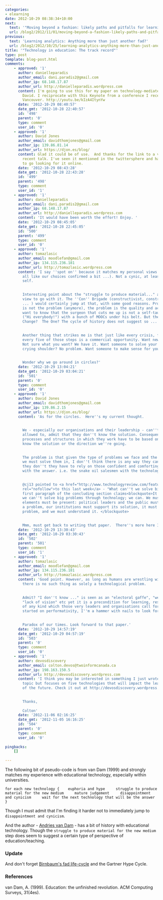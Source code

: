 ```yaml
---
categories:
- elearning
date: 2012-10-29 08:38:34+10:00
next:
  text: '"Moving beyond a fashion: likely paths and pitfalls for learning analytics"'
  url: /blog2/2012/11/01/moving-beyond-a-fashion-likely-paths-and-pitfalls-for-learning-analytics/
previous:
  text: 'Learning analytics: Anything more than just another fad?'
  url: /blog2/2012/10/25/learning-analytics-anything-more-than-just-another-fad/
title: '"Technology in education: The track record"'
type: post
template: blog-post.html
comments:
    - approved: '1'
      author: danielleparadis
      author_email: dani.paradis2@gmail.com
      author_ip: 68.148.17.87
      author_url: http://danielleparadis.wordpress.com
      content: I'm going to use this for my paper on technology-mediated learning. Thanks
        David. I reciprocate with this Keynote from a conference I recently attended in
        Vancouver. http://youtu.be/kIzA4ItynYw
      date: '2012-10-29 08:40:57'
      date_gmt: '2012-10-28 22:40:57'
      id: '498'
      parent: '0'
      type: comment
      user_id: '0'
    - approved: '1'
      author: David Jones
      author_email: davidthomjones@gmail.com
      author_ip: 139.86.81.14
      author_url: https://djon.es/blog/
      content: Glad it could be of use.  And thanks for the link to a video of Gardner's
        recent talk. I've seen it mentioned in the twittersphere and have been meaning
        to go looking for it online.
      date: '2012-10-29 08:43:28'
      date_gmt: '2012-10-28 22:43:28'
      id: '499'
      parent: '498'
      type: comment
      user_id: '1'
    - approved: '1'
      author: danielleparadis
      author_email: dani.paradis2@gmail.com
      author_ip: 68.148.17.87
      author_url: http://danielleparadis.wordpress.com
      content: 'It would have been worth the effort! Enjoy. '
      date: '2012-10-29 08:45:05'
      date_gmt: '2012-10-28 22:45:05'
      id: '500'
      parent: '499'
      type: comment
      user_id: '0'
    - approved: '1'
      author: tomazlasic
      author_email: moodlefan@gmail.com
      author_ip: 134.115.236.181
      author_url: http://tomazlasic.wordpress.com
      content: 'I say ''spot on'' because it matches my personal views (and don''t we
        all like our choices confirmed a bit ...). Not a cynic, at least to my deluded
        self.
    
    
        Interesting point about the "struggle to produce material..." and implied educational
        view to go with it. The ''Con'' Brigade (constructivist, constructionist, connectivist
        ... ) would certainly jump at that, with some good reasons. Producing the material
        is not the problem (anymore), the problem is the quality and accreditation. I
        want to know that the surgeon that cuts me up is not a self-taught Dr Nick Riviera
        ("Hi everybody!") with a bunch of MOOCs under his belt. But then - is this The
        Change?  The One? The cycle of history does not suggest so ...
    
    
        Another thing that strikes me is that just like every crisis, fear or novelty,
        every five of those steps is a commercial opportunity. Want new and shiny? There.
        Not sure what you want? We have it. Want someone to solve your problems and offer
        crying shoulder? No problem. Want someone to make sense for you? There you go.
    
    
        Wonder why we go around in circles?'
      date: '2012-10-29 13:04:21'
      date_gmt: '2012-10-29 03:04:21'
      id: '501'
      parent: '0'
      type: comment
      user_id: '0'
    - approved: '1'
      author: David Jones
      author_email: davidthomjones@gmail.com
      author_ip: 139.86.2.15
      author_url: https://djon.es/blog/
      content: 'As for the circles.  Here''s my current thought.
    
    
        We - especially our organisations and their leadership - can''t, or perhaps aren''t
        allowed to, admit that they don''t know the solution. Consequently the organisational
        processes and structures in which they work have to be based on that assumption.  We
        know the solution or the direction we''re going.
    
    
        The problem is that given the type of problems we face and the type of context
        we must solve them in, I don''t think there is any way they can know the solution.  Since
        they don''t they have to rely on those confident and comforting folk who come
        with the answer. i.e. the snake oil salesmen with the technology to sell.
    
    
        @cj13 pointed to <a href="http://www.technologyreview.com/featuredstory/429690/why-we-cant-solve-big-problems/"
        rel="nofollow">to this last week</a> - "What can''t we solve big problems?". The
        first paragraph of the concluding section claims<blockquote>It''s not true that
        we can''t solve big problems through technology; we can. We must. But all these
        elements must be present: political leaders and the public must care to solve
        a problem, our institutions must support its solution, it must really be a technological
        problem, and we must understand it. </blockquote>
    
    
        Mmm, must get back to writing that paper.  There''s more here I think.'
      date: '2012-10-29 13:30:43'
      date_gmt: '2012-10-29 03:30:43'
      id: '502'
      parent: '501'
      type: comment
      user_id: '1'
    - approved: '1'
      author: tomazlasic
      author_email: moodlefan@gmail.com
      author_ip: 134.115.236.181
      author_url: http://tomazlasic.wordpress.com
      content: 'Good point. However, as long as humans are wrestling with it, arguably
        there is no such thing as solely a technological problem.
    
    
        Admit? "I don''t know ..." is seen as an "electoral gaffe", "weak leadership",
        "lack of vision" etc yet it is a precondition for learning, research and solutions
        of any kind which those very leaders and organisations call for. Don''t get me
        started on performativity, I''m a hammer with nails to look for ;-)
    
    
        Paradox of our times. Look forward to that paper.'
      date: '2012-10-29 14:57:19'
      date_gmt: '2012-10-29 04:57:19'
      id: '503'
      parent: '0'
      type: comment
      user_id: '0'
    - approved: '1'
      author: devosdiscovery
      author_email: colton.devos@twoinformcanada.ca
      author_ip: 198.163.150.5
      author_url: http://devosdiscovery.wordpress.com
      content: 'I think you may be interested in something I just wrote about the this
        topic but focuses on five technologies that will impact the learning communities
        of the future. Check it out at http://devosdiscovery.wordpress.com/2012/10/30/2012-2040-which-5-technologies-will-shape-the-future/
    
    
        Thanks,
    
        Colton'
      date: '2012-11-06 02:16:25'
      date_gmt: '2012-11-05 16:16:25'
      id: '504'
      parent: '0'
      type: comment
      user_id: '0'
    
pingbacks:
    []
    
---
```

The following bit of pseudo-code is from van Dam (1999) and strongly matches my experience with educational technology, especially within universities.

`for each new technology {    euphoria and hype     struggle to produce material for the new medium     mature judgement     disappointment and cynicism     wait for the next technology that will be the answer }`

Though I must admit that I'm finding it harder not to immediately jump to `disappointment and cynicism`.

And the author - [Andries van Dam](http://en.wikipedia.org/wiki/Andries_van_Dam) - has a bit of history with educational technology. Though the `struggle to produce material for the new medium` step does seem to suggest a certain type of perspective of education/teaching.

### Update

And don't forget [Birnbaum's fad life-cycle](/blog2/2009/04/06/birnbaums-fad-cycle-in-higher-education/) and the Gartner Hype Cycle.

### References

van Dam, A. (1999). Education: the unfinished revolution. ACM Computing Surveys, 31(4es).